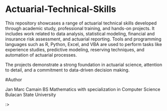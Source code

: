 # Actuarial-Technical-Skills

This repository showcases a range of actuarial technical skills developed through academic study, professional training, and hands-on projects. It includes work related to data analysis, statistical modeling, financial and insurance risk assessment, and actuarial reporting. Tools and programming languages such as R, Python, Excel, and VBA are used to perform tasks like experience studies, predictive modeling, reserving techniques, and automation of actuarial processes. 

The projects demonstrate a strong foundation in actuarial science, attention to detail, and a commitment to data-driven decision making.

#Author

Jan Marc Camain
BS Mathematics with specialization in Computer Science
Bulacan State University

:>
